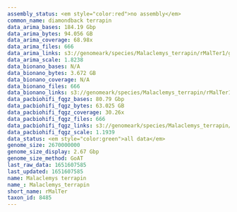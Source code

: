 ```yaml
---
assembly_status: <em style="color:red">no assembly</em>
common_name: diamondback terrapin
data_arima_bases: 184.19 Gbp
data_arima_bytes: 94.056 GB
data_arima_coverage: 68.98x
data_arima_files: 666
data_arima_links: s3://genomeark/species/Malaclemys_terrapin/rMalTer1/genomic_data/arima/<br>
data_arima_scale: 1.8238
data_bionano_bases: N/A
data_bionano_bytes: 3.672 GB
data_bionano_coverage: N/A
data_bionano_files: 666
data_bionano_links: s3://genomeark/species/Malaclemys_terrapin/rMalTer1/genomic_data/bionano/<br>
data_pacbiohifi_fqgz_bases: 80.79 Gbp
data_pacbiohifi_fqgz_bytes: 63.025 GB
data_pacbiohifi_fqgz_coverage: 30.26x
data_pacbiohifi_fqgz_files: 666
data_pacbiohifi_fqgz_links: s3://genomeark/species/Malaclemys_terrapin/rMalTer1/genomic_data/pacbiohifi_fqgz/<br>
data_pacbiohifi_fqgz_scale: 1.1939
data_status: <em style="color:green">all data</em>
genome_size: 2670000000
genome_size_display: 2.67 Gbp
genome_size_method: GoAT
last_raw_data: 1651607585
last_updated: 1651607585
name: Malaclemys terrapin
name_: Malaclemys_terrapin
short_name: rMalTer
taxon_id: 8485
---
```

